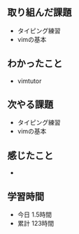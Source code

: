 ## 取り組んだ課題
- タイピング練習
- vimの基本
## わかったこと
- vimtutor
## 次やる課題
- タイピング練習
- vimの基本
## 感じたこと
- 
## 学習時間
- 今日 1.5時間
- 累計 123時間
